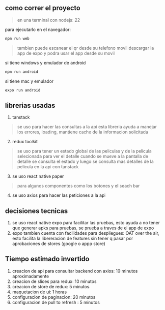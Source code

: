 ## como correr el proyecto
> en una terminal con nodejs: 22

para ejecutarlo en el navegador:

```bash
npm run web
```
> tambien puede escanear el qr desde su telefono movil descargar la app de expo y podra usar el app desde su movil

si tiene windows y emulador de android
```bash
npm run android
```

si tiene mac y emulador 
```bash
expo run android
```


## librerias usadas

1. tanstack
> se uso para hacer las consultas a la api esta libreria ayuda a manejar los errores, loading, mantiene cache de la informacion solicitada

2. redux toolkit
> se uso para tener un estado global de las peliculas y de la pelicula selecionada para ver el detalle cuando se mueve a la pantalla de detalle se consulta el estado y luego se consulta mas detalles de la pelicula en la api con tanstack 

3. se uso react native paper 
> para algunos componentes como  los botones y el seach bar 

4. se uso axios para hacer las peticiones a la api


## decisiones tecnicas
1. se uso react native expo para facilitar las pruebas, esto ayuda a no tener que generar apks para pruebas, se prueba a traves de el app de expo
2. expo tambien cuenta con facilidades para despliegues: OAT over the air, esto facilita la libereracion de features sin tener q pasar por aprobaciones de stores (google o appp store)

## Tiempo estimado invertido

1. creacion de api para consultar backend con axios: 10 minutos aproximadamente
2. creacion de slices para redux: 10 minutos 
3. creacion de store de redux: 5 minutos
4. maquetacion de ui: 1 horas
4. configuracion de paginacion: 20 minutos
5. configuracion de pull to refresh : 5 minutos

